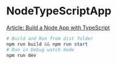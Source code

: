 # NodeTypeScriptApp

[Article: Build a Node App with TypeScript](https://www.totaltypescript.com/typescript-and-node)

```powershell
# Build and Run from dist folder
npm run build && npm run start
# Run in Debug watch mode
npm run dev
```

